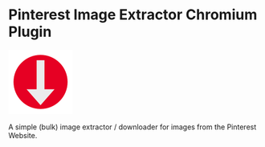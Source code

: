 # Pinterest Image Extractor Chromium Plugin
 
![Logo](https://github.com/PhilippeBaumann/PinterestImageExtractor/blob/main/icon128.png)

A simple (bulk) image extractor / downloader for images from the Pinterest Website.
